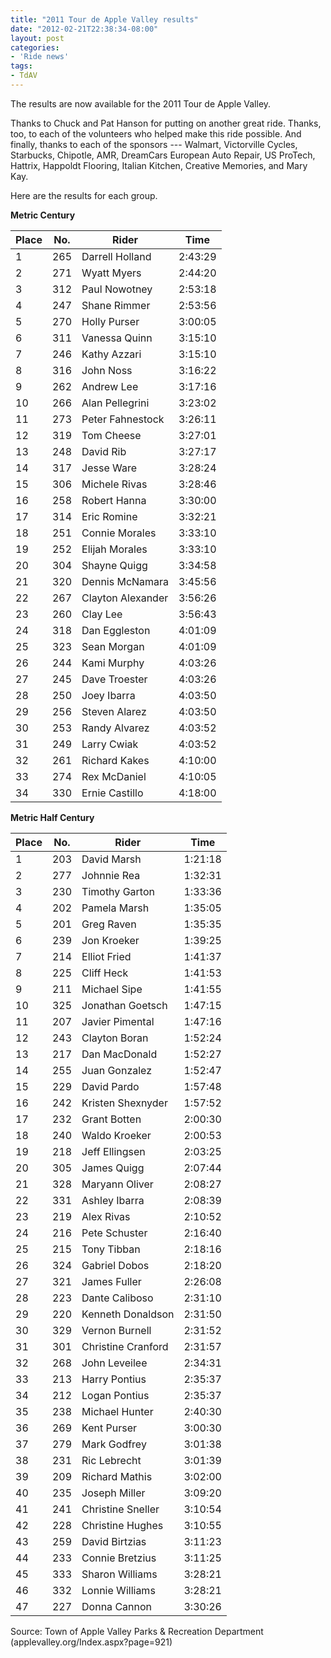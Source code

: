 ```yaml
---
title: "2011 Tour de Apple Valley results"
date: "2012-02-21T22:38:34-08:00"
layout: post
categories:
- 'Ride news'
tags:
- TdAV
---
```


The results are now available for the 2011 Tour de Apple Valley.

Thanks to Chuck and Pat Hanson for putting on another great ride. Thanks, too, to each of the volunteers who helped make this ride possible. And finally, thanks to each of the sponsors --- Walmart, Victorville Cycles, Starbucks, Chipotle, AMR, DreamCars European Auto Repair, US ProTech, Hattrix, Happoldt Flooring, Italian Kitchen, Creative Memories, and Mary Kay.

Here are the results for each group.

**Metric Century**

| Place | No. | Rider | Time |
|---|---|---|---|
| 1 | 265 | Darrell Holland | 2:43:29 |
| 2 | 271 | Wyatt Myers | 2:44:20 |
| 3 | 312 | Paul Nowotney | 2:53:18 |
| 4 | 247 | Shane Rimmer | 2:53:56 |
| 5 | 270 | Holly Purser | 3:00:05 |
| 6 | 311 | Vanessa Quinn | 3:15:10 |
| 7 | 246 | Kathy Azzari | 3:15:10 |
| 8 | 316 | John Noss | 3:16:22 |
| 9 | 262 | Andrew Lee | 3:17:16 |
| 10 | 266 | Alan Pellegrini | 3:23:02 |
| 11 | 273 | Peter Fahnestock | 3:26:11 |
| 12 | 319 | Tom Cheese | 3:27:01 |
| 13 | 248 | David Rib | 3:27:17 |
| 14 | 317 | Jesse Ware | 3:28:24 |
| 15 | 306 | Michele Rivas | 3:28:46 |
| 16 | 258 | Robert Hanna | 3:30:00 |
| 17 | 314 | Eric Romine | 3:32:21 |
| 18 | 251 | Connie Morales | 3:33:10 |
| 19 | 252 | Elijah Morales | 3:33:10 |
| 20 | 304 | Shayne Quigg | 3:34:58 |
| 21 | 320 | Dennis McNamara | 3:45:56 |
| 22 | 267 | Clayton Alexander | 3:56:26 |
| 23 | 260 | Clay Lee | 3:56:43 |
| 24 | 318 | Dan Eggleston | 4:01:09 |
| 25 | 323 | Sean Morgan | 4:01:09 |
| 26 | 244 | Kami Murphy | 4:03:26 |
| 27 | 245 | Dave Troester | 4:03:26 |
| 28 | 250 | Joey Ibarra | 4:03:50 |
| 29 | 256 | Steven Alarez | 4:03:50 |
| 30 | 253 | Randy Alvarez | 4:03:52 |
| 31 | 249 | Larry Cwiak | 4:03:52 |
| 32 | 261 | Richard Kakes | 4:10:00 |
| 33 | 274 | Rex McDaniel | 4:10:05 |
| 34 | 330 | Ernie Castillo | 4:18:00 |

**Metric Half Century**

| Place | No. | Rider | Time |
|---|---|---|---|
| 1 | 203 | David Marsh | 1:21:18 |
| 2 | 277 | Johnnie Rea | 1:32:31 |
| 3 | 230 | Timothy Garton | 1:33:36 |
| 4 | 202 | Pamela Marsh | 1:35:05 |
| 5 | 201 | Greg Raven | 1:35:35 |
| 6 | 239 | Jon Kroeker | 1:39:25 |
| 7 | 214 | Elliot Fried | 1:41:37 |
| 8 | 225 | Cliff Heck | 1:41:53 |
| 9 | 211 | Michael Sipe | 1:41:55 |
| 10 | 325 | Jonathan Goetsch | 1:47:15 |
| 11 | 207 | Javier Pimental | 1:47:16 |
| 12 | 243 | Clayton Boran | 1:52:24 |
| 13 | 217 | Dan MacDonald | 1:52:27 |
| 14 | 255 | Juan Gonzalez | 1:52:47 |
| 15 | 229 | David Pardo | 1:57:48 |
| 16 | 242 | Kristen Shexnyder | 1:57:52 |
| 17 | 232 | Grant Botten | 2:00:30 |
| 18 | 240 | Waldo Kroeker | 2:00:53 |
| 19 | 218 | Jeff Ellingsen | 2:03:25 |
| 20 | 305 | James Quigg | 2:07:44 |
| 21 | 328 | Maryann Oliver | 2:08:27 |
| 22 | 331 | Ashley Ibarra | 2:08:39 |
| 23 | 219 | Alex Rivas | 2:10:52 |
| 24 | 216 | Pete Schuster | 2:16:40 |
| 25 | 215 | Tony Tibban | 2:18:16 |
| 26 | 324 | Gabriel Dobos | 2:18:20 |
| 27 | 321 | James Fuller | 2:26:08 |
| 28 | 223 | Dante Caliboso | 2:31:10 |
| 29 | 220 | Kenneth Donaldson | 2:31:50 |
| 30 | 329 | Vernon Burnell | 2:31:52 |
| 31 | 301 | Christine Cranford | 2:31:57 |
| 32 | 268 | John Leveilee | 2:34:31 |
| 33 | 213 | Harry Pontius | 2:35:37 |
| 34 | 212 | Logan Pontius | 2:35:37 |
| 35 | 238 | Michael Hunter | 2:40:30 |
| 36 | 269 | Kent Purser | 3:00:30 |
| 37 | 279 | Mark Godfrey | 3:01:38 |
| 38 | 231 | Ric Lebrecht | 3:01:39 |
| 39 | 209 | Richard Mathis | 3:02:00 |
| 40 | 235 | Joseph Miller | 3:09:20 |
| 41 | 241 | Christine Sneller | 3:10:54 |
| 42 | 228 | Christine Hughes | 3:10:55 |
| 43 | 259 | David Birtzias | 3:11:23 |
| 44 | 233 | Connie Bretzius | 3:11:25 |
| 45 | 333 | Sharon Williams | 3:28:21 |
| 46 | 332 | Lonnie Williams | 3:28:21 |
| 47 | 227 | Donna Cannon | 3:30:26 |

Source: Town of Apple Valley Parks &amp; Recreation Department (applevalley.org/Index.aspx?page=921)